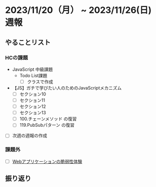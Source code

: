 # 2023/11/20（月） ~ 2023/11/26(日) 週報

## やることリスト

### HCの課題

- JavaScript 中級課題
  - Todo List課題
    - [ ] クラスで作成

- 【JS】ガチで学びたい人のためのJavaScriptメカニズム
  - [ ] セクション10
  - [ ] セクション11
  - [ ] セクション12
  - [ ] セクション13
  - [ ] 100.チェーンメソッド の復習
  - [ ] 119.PubSubパターン の復習

- [ ] 次週の週報の作成

### 課題外

- [ ] [Webアプリケーションの脆弱性体験](https://www.rangeforce.jp/taiken/index.html#guidelines)

## 振り返り